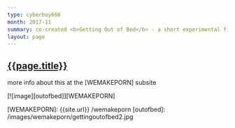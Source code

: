 ```yaml
---
type: cyberboy666
month: 2017-11
summary: co-created <b>Getting Out of Bed</b> - a short experimental film as 1/2 of WEMAKEPORN
layout: page
---
```


## [ {{page.title}} ]({{page.url}})

more info about this at the [WEMAKEPORN] subsite

[![image][outofbed]][WEMAKEPORN]

[WEMAKEPORN]: {{site.url}} /wemakeporn
[outofbed]: /images/wemakeporn/gettingoutofbed2.jpg